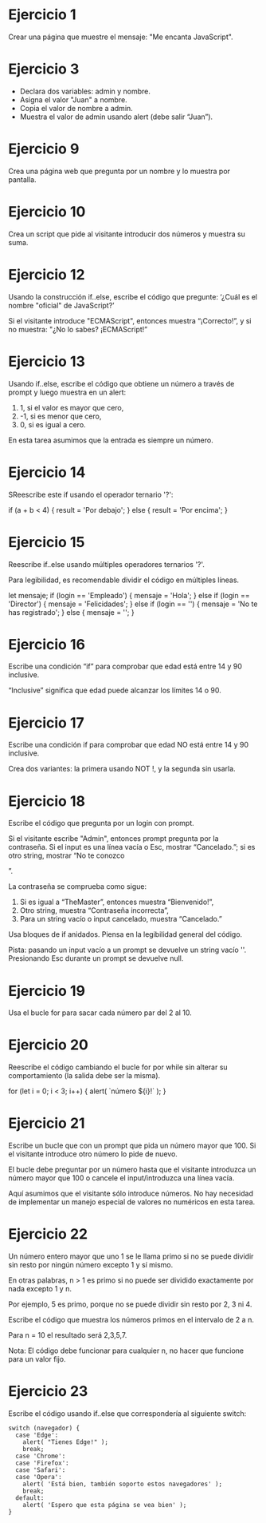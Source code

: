 <h1>Ejercicio 1</h1>
<p>Crear una página que muestre el mensaje: "Me encanta JavaScript".</p>

<h1>Ejercicio 3</h1>
<ul>
    <li>Declara dos variables: admin y nombre.</li>
    <li>Asigna el valor "Juan" a nombre.</li>
    <li>Copia el valor de nombre a admin.</li>
    <li>Muestra el valor de admin usando alert (debe salir “Juan”).</li>
</ul>

<h1>Ejercicio 9</h1>
<p>Crea una página web que pregunta por un nombre y lo muestra por pantalla.</p>

<h1>Ejercicio 10</h1>
<p>Crea un script que pide al visitante introducir dos números y muestra su suma.</p>

<h1>Ejercicio 12</h1>
<p>Usando la construcción if..else, escribe el código que pregunte: ‘¿Cuál es el nombre "oficial" de JavaScript?’</p>
<p>Si el visitante introduce "ECMAScript", entonces muestra “¡Correcto!”, y si no muestra: "¿No lo sabes? ¡ECMAScript!”</p>

<h1>Ejercicio 13</h1>
<p>Usando if..else, escribe el código que obtiene un número a través de prompt y luego muestra en un alert:</p>
<ol>
    <li>1, si el valor es mayor que cero,</li>
    <li>-1, si es menor que cero,</li>
    <li>0, si es igual a cero.</li>
</ol>
<p>En esta tarea asumimos que la entrada es siempre un número.</p>

<h1>Ejercicio 14</h1>
<p>SReescribe este if usando el operador ternario '?':</p>
  if (a + b < 4) {
    result = 'Por debajo';
  } else {
    result = 'Por encima';
  }

  <h1>Ejercicio 15</h1>
<p>Reescribe if..else usando múltiples operadores ternarios '?'.</p>
<p>Para legibilidad, es recomendable dividir el código en múltiples líneas.</p>
  let mensaje;
  if (login == 'Empleado') {
    mensaje = 'Hola';
  } else if (login == 'Director') {
    mensaje = 'Felicidades';
  } else if (login == '') {
    mensaje = 'No te has registrado';
  } else {
    mensaje = '';
  }

<h1>Ejercicio 16</h1>
<p>Escribe una condición “if” para comprobar que edad está entre 14 y 90 inclusive.</p>
<p>“Inclusive” significa que edad puede alcanzar los límites 14 o 90.</p>

<h1>Ejercicio 17</h1>
<p>Escribe una condición if para comprobar que edad NO está entre 14 y 90 inclusive.</p>
<p>Crea dos variantes: la primera usando NOT !, y la segunda sin usarla.</p>

<h1>Ejercicio 18</h1>
<p>Escribe el código que pregunta por un login con prompt.</p>
<p>Si el visitante escribe "Admin", entonces prompt pregunta por la contraseña. Si el input es una línea vacía o Esc, mostrar “Cancelado.”; si es otro string, mostrar “No te conozco</p>”.
<p>La contraseña se comprueba como sigue:</p>
<ol>
    <li>Si es igual a “TheMaster”, entonces muestra “Bienvenido!”,</li>
    <li>Otro string, muestra “Contraseña incorrecta”,</li>
    <li>Para un string vacío o input cancelado, muestra “Cancelado.”</li>
</ol>
<p>Usa bloques de if anidados. Piensa en la legibilidad general del código.</p>
<p>Pista: pasando un input vacío a un prompt se devuelve un string vacío ''. Presionando Esc durante un prompt se devuelve null.</p>

<h1>Ejercicio 19</h1>
<p>Usa el bucle for para sacar cada número par del 2 al 10.</p>

<h1>Ejercicio 20</h1>
<p>Reescribe el código cambiando el bucle for por while sin alterar su comportamiento (la salida debe ser la misma).</p>
    for (let i = 0; i < 3; i++) {
      alert( `número ${i}!` );
    }

<h1>Ejercicio 21</h1>
<p>Escribe un bucle que con un prompt que pida un número mayor que 100. Si el visitante introduce otro número lo pide de nuevo.</p>
<p>El bucle debe preguntar por un número hasta que el visitante introduzca un número mayor que 100 o cancele el input/introduzca una línea vacía.</p>
<p>Aquí asumimos que el visitante sólo introduce números. No hay necesidad de implementar un manejo especial de valores no numéricos en esta tarea.</p>

<h1>Ejercicio 22</h1>
<p>Un número entero mayor que uno 1 se le llama primo si no se puede dividir sin resto por ningún número excepto 1 y sí mismo.</p>
<p>En otras palabras, n > 1 es primo si no puede ser dividido exactamente por nada excepto 1 y n.</p>
<p>Por ejemplo, 5 es primo, porque no se puede dividir sin resto por 2, 3 ni 4.</p>
<p>Escribe el código que muestra los números primos en el intervalo de 2 a n.</p>
<p>Para n = 10 el resultado será 2,3,5,7.</p>
<p>Nota: El código debe funcionar para cualquier n, no hacer que funcione para un valor fijo.</p>

<h1>Ejercicio 23</h1>
<p>Escribe el código usando if..else que correspondería al siguiente switch:</p>
    
    switch (navegador) {
      case 'Edge':
        alert( "Tienes Edge!" );
        break;
      case 'Chrome':
      case 'Firefox':
      case 'Safari':
      case 'Opera':
        alert( 'Está bien, también soporto estos navegadores' );
        break;
      default:
        alert( 'Espero que esta página se vea bien' );
    }